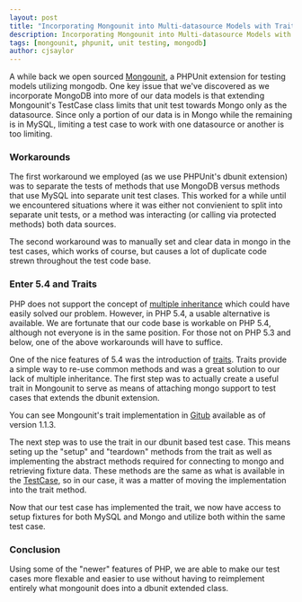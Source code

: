```yaml
---
layout: post
title: "Incorporating Mongounit into Multi-datasource Models with Traits"
description: Incorporating Mongounit into Multi-datasource Models with Traits
tags: [mongounit, phpunit, unit testing, mongodb]
author: cjsaylor
---
```


A while back we open sourced [Mongounit](https://github.com/zumba/mongounit), a PHPUnit extension for testing models utilizing mongodb. One key issue that we've discovered as we incorporate MongoDB into more of our data models is that extending Mongounit's TestCase class limits that unit test towards Mongo only as the datasource. Since only a portion of our data is in Mongo while the remaining is in MySQL, limiting a test case to work with one datasource or another is too limiting.

### Workarounds

The first workaround we employed (as we use PHPUnit's dbunit extension) was to separate the tests of methods that use MongoDB versus methods that use MySQL into separate unit test clases. This worked for a while until we encountered situations where it was either not convienient to split into separate unit tests, or a method was interacting (or calling via protected methods) both data sources.

The second workaround was to manually set and clear data in mongo in the test cases, which works of course, but causes a lot of duplicate code strewn throughout the test code base.

### Enter 5.4 and Traits

PHP does not support the concept of [multiple inheritance](http://en.wikipedia.org/wiki/Multiple_inheritance) which could have easily solved our problem. However, in PHP 5.4, a usable alternative is available. We are fortunate that our code base is workable on PHP 5.4, although not everyone is in the same position. For those not on PHP 5.3 and below, one of the above workarounds will have to suffice.

One of the nice features of 5.4 was the introduction of [traits](php.net/traits). Traits provide a simple way to re-use common methods and was a great solution to our lack of multiple inheritance. The first step was to actually create a useful trait in Mongounit to serve as means of attaching mongo support to test cases that extends the dbunit extension.

You can see Mongounit's trait implementation in [Gitub](https://github.com/zumba/mongounit/blob/master/src/Zumba/PHPUnit/Extensions/Mongo/TestTrait.php) available as of version 1.1.3.

The next step was to use the trait in our dbunit based test case. This means seting up the "setup" and "teardown" methods from the trait as well as implementing the abstract methods required for connecting to mongo and retrieving fixture data. These methods are the same as what is available in the [TestCase](https://github.com/zumba/mongounit/blob/master/src/Zumba/PHPUnit/Extensions/Mongo/TestCase.php), so in our case, it was a matter of moving the implementation into the trait method.

<script src="https://gist.github.com/cjsaylor/7243308.js"></script>

Now that our test case has implemented the trait, we now have access to setup fixtures for both MySQL and Mongo and utilize both within the same test case.

### Conclusion

Using some of the "newer" features of PHP, we are able to make our test cases more flexable and easier to use without having to reimplement entirely what mongounit does into a dbunit extended class.
